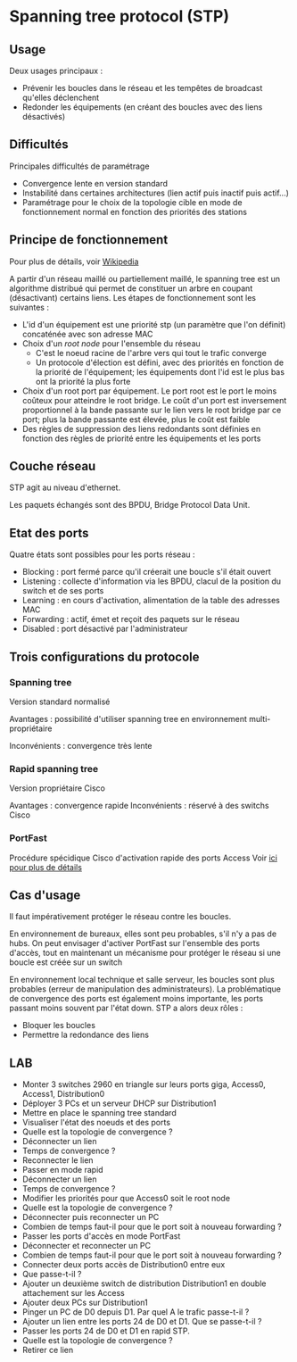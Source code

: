 # Spanning tree protocol (STP)

## Usage

Deux usages principaux :

- Prévenir les boucles dans le réseau et les tempêtes de broadcast qu'elles déclenchent
- Redonder les équipements (en créant des boucles avec des liens désactivés)

## Difficultés

Principales difficultés de paramétrage

- Convergence lente en version standard
- Instabilité dans certaines architectures (lien actif puis inactif puis actif...)
- Paramétrage pour le choix de la topologie cible en mode de fonctionnement normal en fonction des priorités des stations

## Principe de fonctionnement

Pour plus de détails, voir [Wikipedia](https://en.wikipedia.org/wiki/Spanning_Tree_Protocol)

A partir d'un réseau maillé ou partiellement maillé, le spanning tree est un algorithme distribué qui permet de constituer un arbre en coupant (désactivant) certains liens. Les étapes de fonctionnement sont les suivantes :

- L'id d'un équipement est une priorité stp (un paramètre que l'on définit) concaténée avec son adresse MAC
- Choix d'un *root node* pour l'ensemble du réseau 
  - C'est le noeud racine de l'arbre vers qui tout le trafic converge
  - Un protocole d'élection est défini, avec des priorités en fonction de la priorité de l'équipement; les équipements dont l'id est le plus bas ont la priorité la plus forte
- Choix d'un root port par équipement. Le port root est le port le moins coûteux pour atteindre le root bridge. Le coût d'un port est inversement proportionnel à la bande passante sur le lien vers le root bridge par ce port; plus la bande passante est élevée, plus le coût est faible
- Des règles de suppression des liens redondants sont définies en fonction des règles de priorité entre les équipements et les ports

## Couche réseau

STP agit au niveau d'ethernet.

Les paquets échangés sont des BPDU, Bridge Protocol Data Unit.

## Etat des ports

Quatre états sont possibles pour les ports réseau :

- Blocking : port fermé parce qu'il créerait une boucle s'il était ouvert
- Listening : collecte d'information via les BPDU, clacul de la position du switch et de ses ports
- Learning : en cours d'activation, alimentation de la table des adresses MAC
- Forwarding : actif, émet et reçoit des paquets sur le réseau
- Disabled : port désactivé par l'administrateur

## Trois configurations du protocole

### Spanning tree

Version standard normalisé

Avantages : possibilité d'utiliser spanning tree en environnement multi-propriétaire

Inconvénients : convergence très lente

### Rapid spanning tree

Version propriétaire Cisco

Avantages : convergence rapide
Inconvénients : réservé à des switchs Cisco

### PortFast

Procédure spécidique Cisco d'activation rapide des ports Access
Voir [ici pour plus de détails](https://www.cisco.com/c/en/us/td/docs/switches/lan/catalyst4000/8-2glx/configuration/guide/stp_enha.html)

## Cas d'usage
Il faut impérativement protéger le réseau contre les boucles.

En environnement de bureaux, elles sont peu probables, s'il n'y a pas de hubs. On peut envisager d'activer PortFast sur l'ensemble des ports d'accès, tout en maintenant un mécanisme pour protéger le réseau si une boucle est créée sur un switch

En environnement local technique et salle serveur, les boucles sont plus probables (erreur de manipulation des administrateurs). La problématique de convergence des ports est également moins importante, les ports passant moins souvent par l'état down. STP a alors deux rôles :

- Bloquer les boucles
- Permettre la redondance des liens

## LAB

- Monter 3 switches 2960 en triangle sur leurs ports giga, Access0, Access1, Distribution0
- Déployer 3 PCs et un serveur DHCP sur Distribution1
- Mettre en place le spanning tree standard
- Visualiser l'état des noeuds et des ports
- Quelle est la topologie de convergence ?
- Déconnecter un lien
- Temps de convergence ?
- Reconnecter le lien
- Passer en mode rapid
- Déconnecter un lien
- Temps de convergence ?
- Modifier les priorités pour que Access0 soit le root node
- Quelle est la topologie de convergence ?
- Déconnecter puis reconnecter un PC
- Combien de temps faut-il pour que le port soit à nouveau forwarding ?
- Passer les ports d'accès en mode PortFast
- Déconnecter et reconnecter un PC
- Combien de temps faut-il pour que le port soit à nouveau forwarding ?
- Connecter deux ports accès de Distribution0 entre eux 
- Que passe-t-il ?
- Ajouter un deuxième switch de distribution Distribution1 en double attachement sur les Access
- Ajouter deux PCs sur Distribution1
- Pinger un PC de D0 depuis D1. Par quel A le trafic passe-t-il ?
- Ajouter un lien entre les ports 24 de D0 et D1. Que se passe-t-il ?
- Passer les ports 24 de D0 et D1 en rapid STP.
- Quelle est la topologie de convergence ?
- Retirer ce lien
